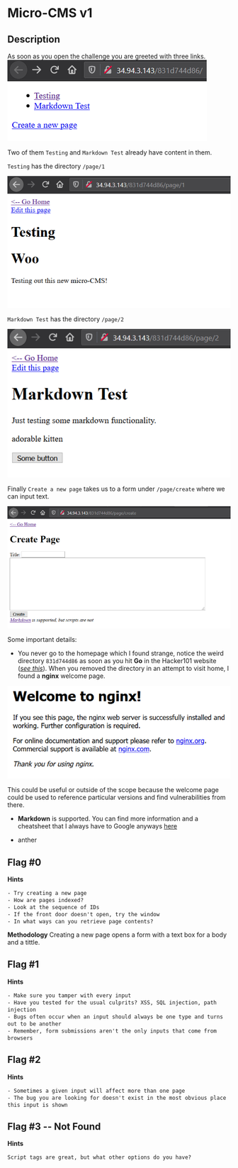 # Micro-CMS v1

## Description

As soon as you open the challenge you are greeted with three links.
![Image](/resources/images/kakuna/hacker101/ctf/micro-cms_v1/homepage.png)

Two of them `Testing` and `Markdown Test` already have content in them.

`Testing` has the directory `/page/1`

![Image](/resources/images/kakuna/hacker101/ctf/micro-cms_v1/testing.png)

`Markdown Test` has the directory `/page/2`

![Image](/resources/images/kakuna/hacker101/ctf/micro-cms_v1/markdown_test.png)

Finally `Create a new page` takes us to a form under `/page/create` where we can input text. 

![Image](/resources/images/kakuna/hacker101/ctf/micro-cms_v1/create.png)


Some important details:

- You never go to the homepage which I found strange, notice the weird directory `831d744d86` as soon as you hit **Go** in the Hacker101 website ([*see this*](#description)). When you removed the directory in an attempt to visit home, I found a **nginx** welcome page. 

![Image](/resources/images/kakuna/hacker101/ctf/micro-cms_v1/nginx_welcome.png)

This could be useful or outside of the scope because the welcome page could be used to reference particular versions and find vulnerabilities from there. 

- **Markdown** is supported. You can find more information and a cheatsheet that I always have to Google anyways [here](https://github.com/adam-p/markdown-here/wiki/Markdown-Cheatsheet)

- anther



## Flag #0
**Hints**

```
- Try creating a new page
- How are pages indexed?
- Look at the sequence of IDs
- If the front door doesn't open, try the window
- In what ways can you retrieve page contents?
```

**Methodology**
Creating a new page opens a form with a text box for a body and a tittle. 

## Flag #1 
**Hints**
```
- Make sure you tamper with every input
- Have you tested for the usual culprits? XSS, SQL injection, path injection
- Bugs often occur when an input should always be one type and turns out to be another
- Remember, form submissions aren't the only inputs that come from browsers
```
## Flag #2 
**Hints**
```
- Sometimes a given input will affect more than one page
- The bug you are looking for doesn't exist in the most obvious place this input is shown
```

## Flag #3 -- Not Found
**Hints**
```
Script tags are great, but what other options do you have?
```